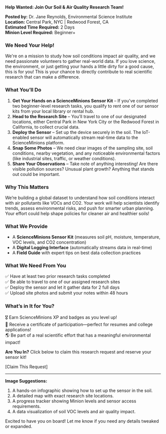 **Help Wanted: Join Our Soil & Air Quality Research Team!**

**Posted by:** Dr. Jane Reynolds, Environmental Science Institute  
**Location:** Central Park, NYC | Redwood Forest, CA  
**Estimated Time Required:** 2 Days  
**Minion Level Required:** Beginner+  

### **We Need Your Help!**
We're on a mission to study how soil conditions impact air quality, and we need passionate volunteers to gather real-world data. If you love science, the environment, or just getting your hands a little dirty for a good cause, this is for you! This is your chance to directly contribute to real scientific research that can make a difference.

### **What You’ll Do**
1. **Get Your Hands on a ScienceMinions Sensor Kit** – If you’ve completed two beginner-level research tasks, you qualify to rent one of our sensor kits from your local library or rental hub.
2. **Head to the Research Site** – You’ll travel to one of our designated locations, either Central Park in New York City or the Redwood Forest in California, to collect crucial data.
3. **Deploy the Sensor** – Set up the device securely in the soil. The IoT-enabled sensor will automatically stream real-time data to the ScienceMinions platform.
4. **Snap Some Photos** – We need clear images of the sampling site, soil conditions, nearby vegetation, and any noticeable environmental factors (like industrial sites, traffic, or weather conditions).
5. **Share Your Observations** – Take note of anything interesting! Are there visible pollution sources? Unusual plant growth? Anything that stands out could be important.

### **Why This Matters**
We’re building a global dataset to understand how soil conditions interact with air pollutants like VOCs and CO2. Your work will help scientists identify trends, assess environmental risks, and push for smarter urban planning. Your effort could help shape policies for cleaner air and healthier soils!

### **What We Provide**
- A **ScienceMinions Sensor Kit** (measures soil pH, moisture, temperature, VOC levels, and CO2 concentration)
- A **Digital Logging Interface** (automatically streams data in real-time)
- A **Field Guide** with expert tips on best data collection practices

### **What We Need From You**
✅ Have at least two prior research tasks completed  
✅ Be able to travel to one of our assigned research sites  
✅ Deploy the sensor and let it gather data for 2 full days  
✅ Upload site photos and submit your notes within 48 hours  

### **What’s in It for You?**
🎖 Earn ScienceMinions XP and badges as you level up!  
📜 Receive a certificate of participation—perfect for resumes and college applications!  
🌎 Be part of a real scientific effort that has a meaningful environmental impact!  

**Are You In?** Click below to claim this research request and reserve your sensor kit!

[Claim This Request]  

---

**Image Suggestions:**  
1. A hands-on infographic showing how to set up the sensor in the soil.  
2. A detailed map with exact research site locations.  
3. A progress tracker showing Minion levels and sensor access requirements.  
4. A data visualization of soil VOC levels and air quality impact.  

Excited to have you on board! Let me know if you need any details tweaked or expanded.